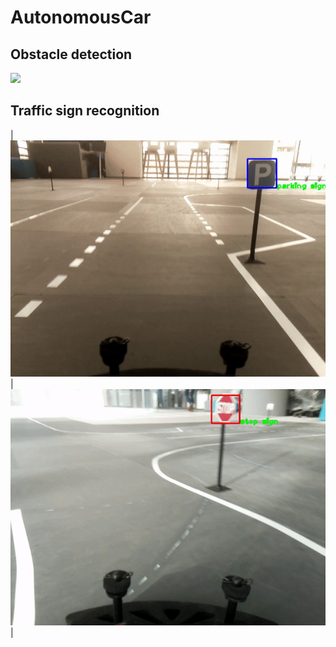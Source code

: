 # AutonomousCar

## Obstacle detection
![](results/obs_detect.gif=250x)

## Traffic sign recognition
| ![](results/park_res.gif)  | ![](results/stop_res.gif) |
